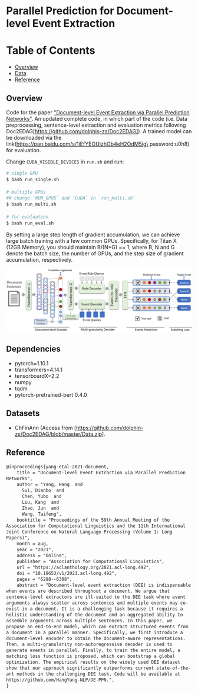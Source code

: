 # Parallel Prediction for Document-level Event Extraction


Table of Contents
=================
  * [Overview](#overview)
  * [Data](#data)
  * [Reference](#reference)

## Overview
Code for the paper ["Document-level Event Extraction via Parallel Prediction Networks"](https://aclanthology.org/2021.acl-long.492/).
An updated complete code, in which part of the code (i.e. Data preprocessing, sentence-level extraction and evaluation metrics following Doc2EDAG[https://github.com/dolphin-zs/Doc2EDAG]).
A trained model can be downloaded via the link(https://pan.baidu.com/s/1iEfYEOUIzhOb4eH2OdM5ig\ password:u0h8) for evaluation.

Change `CUDA_VISIBLE_DEVICES` in `run.sh` and run:
```bash
# single GPU
$ bash run_single.sh

# multiple GPUs
## change `NUM_GPUS` and `CUDA` in `run_multi.sh`
$ bash run_multi.sh

# for evaluation
$ bash run_eval.sh
```
By setting a large step length of gradient accumulation, we can achieve large batch training with a few common GPUs. Specifically, for Titan X (12GB Memory), you should maintain B/(N*G) == 1,
where B, N and G denote the batch size, the number of GPUs, and the step size of gradient accumulation, respectively.

<p align="center">
  <img src="./overview.png" alt="Photo" style="width="100%;"/>
</p>

## Dependencies 
- pytorch=1.10.1
- transformers=4.14.1
- tensorboardX=2.2
- numpy
- tqdm
- pytorch-pretrained-bert 0.4.0

## Datasets
- ChFinAnn (Access from [https://github.com/dolphin-zs/Doc2EDAG/blob/master/Data.zip].

## Reference
```
@inproceedings{yang-etal-2021-document,
    title = "Document-level Event Extraction via Parallel Prediction Networks",
    author = "Yang, Hang  and
      Sui, Dianbo  and
      Chen, Yubo  and
      Liu, Kang  and
      Zhao, Jun  and
      Wang, Taifeng",
    booktitle = "Proceedings of the 59th Annual Meeting of the Association for Computational Linguistics and the 11th International Joint Conference on Natural Language Processing (Volume 1: Long Papers)",
    month = aug,
    year = "2021",
    address = "Online",
    publisher = "Association for Computational Linguistics",
    url = "https://aclanthology.org/2021.acl-long.492",
    doi = "10.18653/v1/2021.acl-long.492",
    pages = "6298--6308",
    abstract = "Document-level event extraction (DEE) is indispensable when events are described throughout a document. We argue that sentence-level extractors are ill-suited to the DEE task where event arguments always scatter across sentences and multiple events may co-exist in a document. It is a challenging task because it requires a holistic understanding of the document and an aggregated ability to assemble arguments across multiple sentences. In this paper, we propose an end-to-end model, which can extract structured events from a document in a parallel manner. Specifically, we first introduce a document-level encoder to obtain the document-aware representations. Then, a multi-granularity non-autoregressive decoder is used to generate events in parallel. Finally, to train the entire model, a matching loss function is proposed, which can bootstrap a global optimization. The empirical results on the widely used DEE dataset show that our approach significantly outperforms current state-of-the-art methods in the challenging DEE task. Code will be available at https://github.com/HangYang-NLP/DE-PPN.",
}
```
